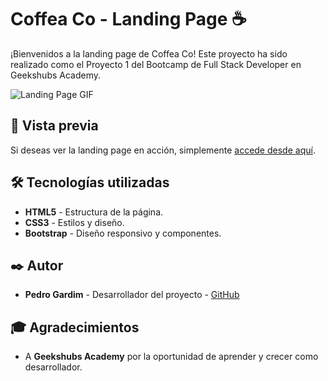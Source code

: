 # Coffea Co - Landing Page ☕

¡Bienvenidos a la landing page de Coffea Co! Este proyecto ha sido realizado como el Proyecto 1 del Bootcamp de Full Stack Developer en Geekshubs Academy.

![Landing Page GIF](https://user-images.githubusercontent.com/81443264/268409367-a3d7f006-e88c-4c65-8a47-e29b9827b7be.gif)

## 🚀 Vista previa

Si deseas ver la landing page en acción, simplemente [accede desde aquí](https://pedrogardim.github.io/bcfs-coffea-landing-page/).

## 🛠️ Tecnologías utilizadas

- **HTML5** - Estructura de la página.
- **CSS3** - Estilos y diseño.
- **Bootstrap** - Diseño responsivo y componentes.

## ✒️ Autor

- **Pedro Gardim** - Desarrollador del proyecto - [GitHub](https://github.com/pedrogardim)

## 🎓 Agradecimientos

- A **Geekshubs Academy** por la oportunidad de aprender y crecer como desarrollador.

